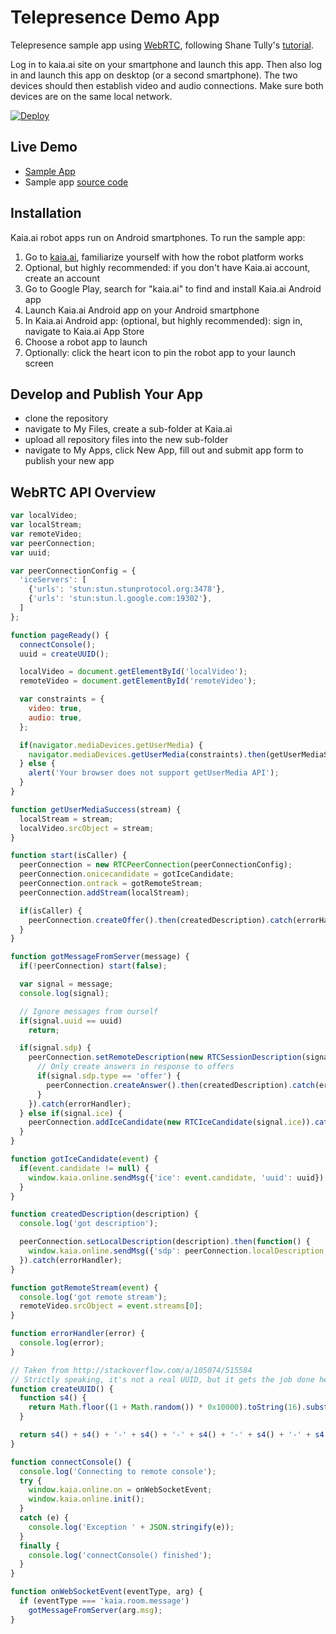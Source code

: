 # Telepresence Demo App
Telepresence sample app using [WebRTC](https://webrtc.org/), following Shane Tully's [tutorial](https://shanetully.com/2014/09/a-dead-simple-webrtc-example/).

Log in to kaia.ai site on your smartphone and launch this app. Then also log in and launch this app on desktop (or a second smartphone). The two devices should then establish video and audio connections. Make sure both devices are on the same local network.

[![Deploy](https://www.oomwoo.com/wp-content/uploads/2018/11/deploy.png)](https://kaia.ai/deploy)

## Live Demo
- [Sample App](https://kaia.ai/view-app/5bdfd8251c3c5242d93d43ad)
- Sample app [source code](https://github.com/kaiaai/sample-apps/tree/master/telepresence)

## Installation
Kaia.ai robot apps run on Android smartphones. To run the sample app:
1. Go to [kaia.ai](https://kaia.ai/), familiarize yourself with how the robot platform works
2. Optional, but highly recommended: if you don't have Kaia.ai account, create an account
3. Go to Google Play, search for "kaia.ai" to find and install Kaia.ai Android app
4. Launch Kaia.ai Android app on your Android smartphone
5. In Kaia.ai Android app: (optional, but highly recommended): sign in, navigate to Kaia.ai App Store
6. Choose a robot app to launch
7. Optionally: click the heart icon to pin the robot app to your launch screen 

## Develop and Publish Your App
- clone the repository
- navigate to My Files, create a sub-folder at Kaia.ai
- upload all repository files into the new sub-folder
- navigate to My Apps, click New App, fill out and submit app form to publish your new app

## WebRTC API Overview
```js
var localVideo;
var localStream;
var remoteVideo;
var peerConnection;
var uuid;

var peerConnectionConfig = {
  'iceServers': [
    {'urls': 'stun:stun.stunprotocol.org:3478'},
    {'urls': 'stun:stun.l.google.com:19302'},
  ]
};

function pageReady() {
  connectConsole();
  uuid = createUUID();

  localVideo = document.getElementById('localVideo');
  remoteVideo = document.getElementById('remoteVideo');

  var constraints = {
    video: true,
    audio: true,
  };

  if(navigator.mediaDevices.getUserMedia) {
    navigator.mediaDevices.getUserMedia(constraints).then(getUserMediaSuccess).catch(errorHandler);
  } else {
    alert('Your browser does not support getUserMedia API');
  }
}

function getUserMediaSuccess(stream) {
  localStream = stream;
  localVideo.srcObject = stream;
}

function start(isCaller) {
  peerConnection = new RTCPeerConnection(peerConnectionConfig);
  peerConnection.onicecandidate = gotIceCandidate;
  peerConnection.ontrack = gotRemoteStream;
  peerConnection.addStream(localStream);

  if(isCaller) {
    peerConnection.createOffer().then(createdDescription).catch(errorHandler);
  }
}

function gotMessageFromServer(message) {
  if(!peerConnection) start(false);

  var signal = message;
  console.log(signal);

  // Ignore messages from ourself
  if(signal.uuid == uuid)
    return;

  if(signal.sdp) {
    peerConnection.setRemoteDescription(new RTCSessionDescription(signal.sdp)).then(function() {
      // Only create answers in response to offers
      if(signal.sdp.type == 'offer') {
        peerConnection.createAnswer().then(createdDescription).catch(errorHandler);
      }
    }).catch(errorHandler);
  } else if(signal.ice) {
    peerConnection.addIceCandidate(new RTCIceCandidate(signal.ice)).catch(errorHandler);
  }
}

function gotIceCandidate(event) {
  if(event.candidate != null) {
    window.kaia.online.sendMsg({'ice': event.candidate, 'uuid': uuid});
  }
}

function createdDescription(description) {
  console.log('got description');

  peerConnection.setLocalDescription(description).then(function() {
    window.kaia.online.sendMsg({'sdp': peerConnection.localDescription, 'uuid': uuid});
  }).catch(errorHandler);
}

function gotRemoteStream(event) {
  console.log('got remote stream');
  remoteVideo.srcObject = event.streams[0];
}

function errorHandler(error) {
  console.log(error);
}

// Taken from http://stackoverflow.com/a/105074/515584
// Strictly speaking, it's not a real UUID, but it gets the job done here
function createUUID() {
  function s4() {
    return Math.floor((1 + Math.random()) * 0x10000).toString(16).substring(1);
  }

  return s4() + s4() + '-' + s4() + '-' + s4() + '-' + s4() + '-' + s4() + s4() + s4();
}

function connectConsole() {
  console.log('Connecting to remote console');
  try {
    window.kaia.online.on = onWebSocketEvent;
    window.kaia.online.init();
  }
  catch (e) {
    console.log('Exception ' + JSON.stringify(e));
  }
  finally {
    console.log('connectConsole() finished');
  }
}

function onWebSocketEvent(eventType, arg) {
  if (eventType === 'kaia.room.message')
    gotMessageFromServer(arg.msg);
}
````
